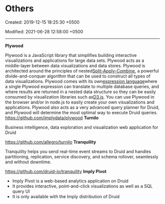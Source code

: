 # Others

Created: 2019-12-15 18:25:30 +0500

Modified: 2021-06-28 12:58:00 +0500

---

**Plywood**

Plywood is a JavaScript library that simplifies building interactive visualizations and applications for large data sets. Plywood acts as a middle-layer between data visualizations and data stores.
Plywood is architected around the principles of nested[Split-Apply-Combine](http://www.jstatsoft.org/article/view/v040i01/v40i01.pdf), a powerful divide-and-conquer algorithm that can be used to construct all types of data visualizations. Plywood comes with its own[expression language](https://github.com/implydata/plywood/blob/master/docs/expressions.md)where a single Plywood expression can translate to multiple database queries, and where results are returned in a nested data structure so they can be easily consumed by visualization libraries such as[D3.js](http://d3js.org/).
You can use Plywood in the browser and/or in node.js to easily create your own visualizations and applications.
Plywood also acts as a very advanced query planner for Druid, and Plywood will determine the most optimal way to execute Druid queries.
<https://github.com/implydata/plywood>
**Turnilo**

Business intelligence, data exploration and visualization web application for Druid

<https://github.com/allegro/turnilo>
**Tranquility**

Tranquility helps you send real-time event streams to Druid and handles partitioning, replication, service discovery, and schema rollover, seamlessly and without downtime.

<https://github.com/druid-io/tranquility>
**Imply Pivot**
-   Imply Pivot is a web-based analytics application on Druid
-   It provides interactive, point-and-click visualizations as well as a SQL query UI
-   It is only available with the Imply distribution of Druid

